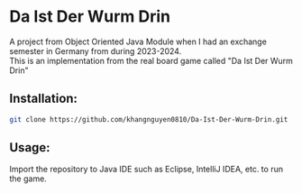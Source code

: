 # Da Ist Der Wurm Drin 
A project from Object Oriented Java Module when I had an exchange semester in Germany from during 2023-2024.\
This is an implementation from the real board game called "Da Ist Der Wurm Drin"

## Installation:
```sh
git clone https://github.com/khangnguyen0810/Da-Ist-Der-Wurm-Drin.git
```

## Usage:
Import the repository to Java IDE such as Eclipse, IntelliJ IDEA, etc. to run the game.
